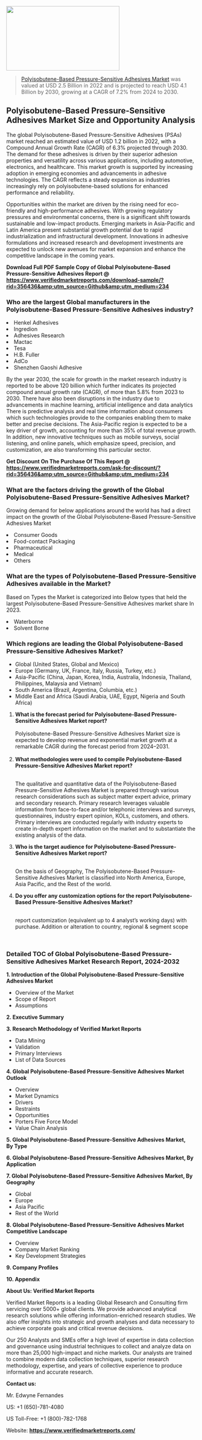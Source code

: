 
<img src="https://ffe5etoiles.com/wp-content/uploads/2024/12/MST1-300x171.png" alt="" width="300" height="171" class="alignnone size-medium wp-image-20088" /><blockquote><p><p><a href="https://www.verifiedmarketreports.com/download-sample/?rid=356436&utm_source=Github&utm_medium=234" target="_blank">Polyisobutene-Based Pressure-Sensitive Adhesives Market</a> was valued at USD 2.5 Billion in 2022 and is projected to reach USD 4.1 Billion by 2030, growing at a CAGR of 7.2% from 2024 to 2030.</p></blockquote><p><h2>Polyisobutene-Based Pressure-Sensitive Adhesives Market Size and Opportunity Analysis</h2><p>The global Polyisobutene-Based Pressure-Sensitive Adhesives (PSAs) market reached an estimated value of USD 1.2 billion in 2022, with a Compound Annual Growth Rate (CAGR) of 6.3% projected through 2030. The demand for these adhesives is driven by their superior adhesion properties and versatility across various applications, including automotive, electronics, and healthcare. This market growth is supported by increasing adoption in emerging economies and advancements in adhesive technologies. The CAGR reflects a steady expansion as industries increasingly rely on polyisobutene-based solutions for enhanced performance and reliability.</p><p>Opportunities within the market are driven by the rising need for eco-friendly and high-performance adhesives. With growing regulatory pressures and environmental concerns, there is a significant shift towards sustainable and low-impact products. Emerging markets in Asia-Pacific and Latin America present substantial growth potential due to rapid industrialization and infrastructural development. Innovations in adhesive formulations and increased research and development investments are expected to unlock new avenues for market expansion and enhance the competitive landscape in the coming years.</p></p><p class=""><strong>Download Full PDF Sample Copy of Global Polyisobutene-Based Pressure-Sensitive Adhesives Report @ <a href="https://www.verifiedmarketreports.com/download-sample/?rid=356436&amp;utm_source=Github&amp;utm_medium=234" target="_blank">https://www.verifiedmarketreports.com/download-sample/?rid=356436&amp;utm_source=Github&amp;utm_medium=234</a></strong></p><h3 id="" class="">Who are the largest Global manufacturers in the Polyisobutene-Based Pressure-Sensitive Adhesives industry?</h3><p><li>Henkel Adhesives</li><li> Ingredion</li><li> Adhesives Research</li><li> Mactac</li><li> Tesa</li><li> H.B. Fuller</li><li> AdCo</li><li> Shenzhen Gaoshi Adhesive</li></p><div class=""><div class="" dir="" data-message-author-role="" data-message-id="" data-message-model-slug=""><div class=""><div class=""><div class=""><div class="" dir="" data-message-author-role="" data-message-id="" data-message-model-slug=""><div class=""><div class=""><p>By the year 2030, the scale for growth in the market research industry is reported to be above 120 billion which further indicates its projected compound annual growth rate (CAGR), of more than 5.8% from 2023 to 2030. There have also been disruptions in the industry due to advancements in machine learning, artificial intelligence and data analytics There is predictive analysis and real time information about consumers which such technologies provide to the companies enabling them to make better and precise decisions. The Asia-Pacific region is expected to be a key driver of growth, accounting for more than 35% of total revenue growth. In addition, new innovative techniques such as mobile surveys, social listening, and online panels, which emphasize speed, precision, and customization, are also transforming this particular sector.</p><p><strong>Get Discount On The Purchase Of This Report @&nbsp; <a href="https://www.verifiedmarketreports.com/ask-for-discount/?rid=356436&amp;utm_source=Github&amp;utm_medium=234" target="_blank">https://www.verifiedmarketreports.com/ask-for-discount/?rid=356436&amp;utm_source=Github&amp;utm_medium=234</a></strong></p></div></div></div></div></div></div></div></div><h3 id="" class="">What are the factors driving the growth of the Global Polyisobutene-Based Pressure-Sensitive Adhesives Market?</h3><p id="" class="">Growing demand for below applications around the world has had a direct impact on the growth of the Global Polyisobutene-Based Pressure-Sensitive Adhesives Market</p><p id="" class=""><li>Consumer Goods</li><li> Food-contact Packaging</li><li> Pharmaceutical</li><li> Medical</li><li> Others</li></p><h3 id="" class="">What are the types of Polyisobutene-Based Pressure-Sensitive Adhesives available in the Market?</h3><p id="" class="">Based on Types the Market is categorized into Below types that held the largest Polyisobutene-Based Pressure-Sensitive Adhesives market share In 2023.</p><p id="" class=""><li>Waterborne</li><li> Solvent Borne</li></p><h3 id="" class="">Which regions are leading the Global Polyisobutene-Based Pressure-Sensitive Adhesives Market?</h3><ul><li>Global (United States, Global and Mexico)</li><li>Europe (Germany, UK, France, Italy, Russia, Turkey, etc.)</li><li>Asia-Pacific (China, Japan, Korea, India, Australia, Indonesia, Thailand, Philippines, Malaysia and Vietnam)</li><li>South America (Brazil, Argentina, Columbia, etc.)</li><li>Middle East and Africa (Saudi Arabia, UAE, Egypt, Nigeria and South Africa)</li></ul><p><ol><li><strong>What is the forecast period for Polyisobutene-Based Pressure-Sensitive Adhesives Market report?<br /></strong><br /><span data-sheets-root="1" data-sheets-value="{&quot;1&quot;:2,&quot;2&quot;:&quot;XXXX size is expected to develop revenue and exponential market growth at a remarkable CAGR during the forecast period from 2024&ndash;2030.&quot;}" data-sheets-userformat="{&quot;2&quot;:12674,&quot;4&quot;:{&quot;1&quot;:2,&quot;2&quot;:16776960},&quot;10&quot;:2,&quot;11&quot;:0,&quot;15&quot;:&quot;Arial&quot;,&quot;16&quot;:12}">Polyisobutene-Based Pressure-Sensitive Adhesives Market size is expected to develop revenue and exponential market growth at a remarkable CAGR during the forecast period from 2024&ndash;2031.</span><br /><br /></li><li><strong>What methodologies were used to compile Polyisobutene-Based Pressure-Sensitive Adhesives Market report?<br /><br /></strong><p>The qualitative and quantitative data of the&nbsp;Polyisobutene-Based Pressure-Sensitive Adhesives Market is prepared through various research considerations such as subject matter expert advice, primary and secondary research. Primary research leverages valuable information from face-to-face and/or telephonic interviews and surveys, questionnaires, industry expert opinion, KOLs, customers, and others. Primary interviews are conducted regularly with industry experts to create in-depth expert information on the market and to substantiate the existing analysis of the data.&nbsp;</p></li><li><strong>Who is the target audience for Polyisobutene-Based Pressure-Sensitive Adhesives Market report?<br /><br /></strong><p>On the basis of Geography, The&nbsp;Polyisobutene-Based Pressure-Sensitive Adhesives Market is classified into North America, Europe, Asia Pacific, and the Rest of the world.</p></li><li><strong>Do you offer any customization options for the report Polyisobutene-Based Pressure-Sensitive Adhesives Market?<br /><br /></strong><p>report customization (equivalent up to 4 analyst&rsquo;s working days) with purchase. Addition or alteration to country, regional &amp; segment scope</p><p>&nbsp;</p></li></ol></p><h3 id="" class="">Detailed TOC of Global Polyisobutene-Based Pressure-Sensitive Adhesives Market Research Report, 2024-2032</h3><p id="" class=""><strong>1. Introduction of the Global Polyisobutene-Based Pressure-Sensitive Adhesives Market</strong></p><ul><li>Overview of the Market</li><li>Scope of Report</li><li>Assumptions</li></ul><p id="" class=""><strong>2. Executive Summary</strong></p><p id="" class=""><strong>3. Research Methodology of&nbsp;Verified Market Reports</strong></p><ul><li>Data Mining</li><li>Validation</li><li>Primary Interviews</li><li>List of Data Sources</li></ul><p id="" class=""><strong>4. Global Polyisobutene-Based Pressure-Sensitive Adhesives Market Outlook</strong></p><ul><li>Overview</li><li>Market Dynamics</li><li>Drivers</li><li>Restraints</li><li>Opportunities</li><li>Porters Five Force Model</li><li>Value Chain Analysis</li></ul><p id="" class=""><strong>5. Global Polyisobutene-Based Pressure-Sensitive Adhesives Market, By&nbsp;Type</strong></p><p id="" class=""><strong>6. Global Polyisobutene-Based Pressure-Sensitive Adhesives Market, By Application</strong></p><p id="" class=""><strong>7. Global Polyisobutene-Based Pressure-Sensitive Adhesives Market, By Geography</strong></p><ul><li>Global</li><li>Europe</li><li>Asia Pacific</li><li>Rest of the World</li></ul><p id="" class=""><strong>8. Global Polyisobutene-Based Pressure-Sensitive Adhesives Market Competitive Landscape</strong></p><ul><li>Overview</li><li>Company Market Ranking</li><li>Key Development Strategies</li></ul><p id="" class=""><strong>9. Company Profiles</strong></p><p id="" class=""><strong>10. Appendix</strong></p><p id="" class=""><strong>About Us: Verified Market Reports</strong></p><p id="" class="">Verified Market Reports is a leading Global Research and Consulting firm servicing over 5000+ global clients. We provide advanced analytical research solutions while offering information-enriched research studies. We also offer insights into strategic and growth analyses and data necessary to achieve corporate goals and critical revenue decisions.</p><p id="" class="">Our 250 Analysts and SMEs offer a high level of expertise in data collection and governance using industrial techniques to collect and analyze data on more than 25,000 high-impact and niche markets. Our analysts are trained to combine modern data collection techniques, superior research methodology, expertise, and years of collective experience to produce informative and accurate research.</p><p id="" class=""><strong>Contact us:</strong></p><p id="" class="">Mr. Edwyne Fernandes</p><p id="" class="">US: +1 (650)-781-4080</p><p id="" class="">US Toll-Free: +1 (800)-782-1768</p><p id="" class="">Website: <a target="" data-test-app-aware-link=""><strong>https://www.verifiedmarketreports.com/</strong></a></p>
